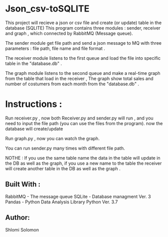 # Json_csv-toSQLITE

This project will recieve a json or csv file and create (or update) table in the database (SQLITE)
This program contains three modules : sender, receiver and graph , which connected by RabbitMQ (Message queue).


The sender module get file path and send a json message to MQ with three parameters : file path, file name and file format .

The receiver module listens to the first queue and load the file into specific table in the "database.db" .

The graph module listens to the second queue and make a real-time graph from the table that load in the receiver , The graph show total sales and number of costumers from each month from the "database.db" .

# Instructions :
Run receiver.py , now both Receiver.py and sender.py will run , and you need to input the file path (you can use the files from the program). now the database will create/update

Run graph.py , now you can watch the graph.



You can run sender.py many times with different file path.

NOTHE :
If you use the same table name the data in the table will update in the DB as well as the graph, if you use a new name to the table the receiver will create another table in the DB as well as the graph .

## Built With :
RabbitMQ - The message queue
SQLite - Database managment Ver. 3
Pandas - Python Data Analysis Library
Python Ver. 3.7


## Author:
Shlomi Solomon
